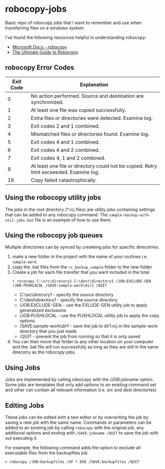 # robocopy-jobs
Basic repo of robocopy jobs that I want to remember and use when transferring files on a windows system.

I've found the following resources helpful in understanding robocopy:
* [Microsoft Docs - robocopy](https://docs.microsoft.com/en-us/windows-server/administration/windows-commands/robocopy)
* [The Ultimate Guide to Robocopy](https://adamtheautomator.com/robocopy-the-ultimate/)

## robocopy Error Codes
| Exit Code | Explanation                                                                             |
|-----------|-----------------------------------------------------------------------------------------|
| 0         | No action performed. Source and destination are synchronized.                           |
| 1         | At least one file was copied successfully.                                              |
| 2         | Extra files or directories were detected. Examine log.                                  |
| 3         | Exit codes 2 and 1 combined.                                                            |
| 4         | Mismatched files or directories found. Examine log.                                     |
| 5         | Exit codes 4 and 1 combined.                                                            |
| 6         | Exit codes 4 and 2 combined.                                                            |
| 7         | Exit codes 4, 1 and 2 combined.                                                         |
| 8         | At least one file or directory could not be copied. Retry limit exceeeded. Examine log. |
| 16        | Copy failed catastrophically.                                                           |

## Using the robocopy utility jobs
The jobs in the root directory (*.rcj files) are utility jobs containing settings that can be added to any robocopy command. The `sample-backup-with-util-jobs.bat` file is an example of how to use them.

## Using the robocopy job queues
Multiple directories can by synced by createing jobs for specific direcotries.
1. make a new folder in the project with the name of your routines i.e. `sample-work`
2. copy the .bat files from the `rc_backup_sample` folder to the new folder
3. Create a job for each file transfer that you want included in the total
    ```batch script
    > rococopy C:\src\direcory1 C:\dest\directory1 /JOB:EXCLUDE-GEN /JOB:PUSHLOCAL /SAVE:sample-work\dir1 /QUIT
    ```
    * C:\src\direcory1 - specify the source directory
    * C:\dest\directory1 - specify the source directory
    * /JOB:EXCLUDE-GEN - use the EXLUDE-GEN utility job to apply generalized exclusions
    * /JOB:PUSHLOCAL - use the PUSHLOCAL utility job to apply the copy options
    * /SAVE:sample-work\dir1 - save the job to dir1.rcj in the sample-work directory that you just made
    * /QUIT - prevent the job from running so that it is only saved
4. You can then move that folder to any other location on your computer and the .bat file will run successfully as long as they are still in the same direcotry as the robocopy jobs.

## Using Jobs
Jobs are implemented by calling robocopy with the /JOB:jobname option. Some jobs are templates that only add options to an existing command set and other
can contain all relevant information (i.e. src and dest directories)

## Editing Jobs
These jobs can be edited with a text editor or by overwriting the job by saving a new job with the same name. Commands or parameters can be added to an existing job by calling `robocopy` with the original job, any additional options and ending with `/SAVE:jobname /QUIT` to save the job with out executing it.

For example, the following command adds the option to exclude all executable files from the backupfiles job

```shell script
> robocopy /JOB:backupfiles /XF *.EXE /SAVE:backupfiles /QUIT
```
